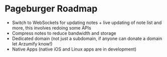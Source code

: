 # Pageburger Roadmap

- Switch to WebSockets for updating notes + live updating of note list and more, this involves redoing some APIs
- Compress notes to reduce bandwidth and storage
- Dedicated domain (not just a subdomain, if anyone can donate a domain let Arzumify know!)
- Native Apps (native iOS and Linux apps are in development)